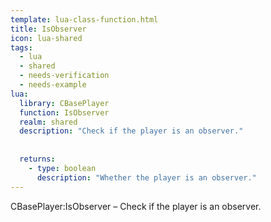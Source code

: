 ```yaml
---
template: lua-class-function.html
title: IsObserver
icon: lua-shared
tags:
  - lua
  - shared
  - needs-verification
  - needs-example
lua:
  library: CBasePlayer
  function: IsObserver
  realm: shared
  description: "Check if the player is an observer."
  
  
  returns:
    - type: boolean
      description: "Whether the player is an observer."
---
```


<div class="lua__search__keywords">
CBasePlayer:IsObserver &#x2013; Check if the player is an observer.
</div>
